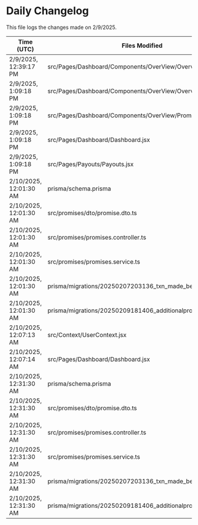 # Daily Changelog

This file logs the changes made on 2/9/2025.

| Time (UTC)             | Files Modified                    | Changes (Addition/Deletion) |
|------------------------|-----------------------------------|-----------------------------|
| 2/9/2025, 12:39:17 PM | src/Pages/Dashboard/Components/OverView/Overview.jsx | 140 Additions & 52 Deletions |
| 2/9/2025, 1:09:18 PM | src/Pages/Dashboard/Components/OverView/Overview.jsx | 233 Additions & 129 Deletions|
| 2/9/2025, 1:09:18 PM | src/Pages/Dashboard/Components/OverView/PromiseTable.jsx | 87 Additions & 54 Deletions|
| 2/9/2025, 1:09:18 PM | src/Pages/Dashboard/Dashboard.jsx | 2 Additions & 2 Deletions|
| 2/9/2025, 1:09:18 PM | src/Pages/Payouts/Payouts.jsx | 18 Additions & 4 Deletions|
| 2/10/2025, 12:01:30 AM | prisma/schema.prisma | 28 Additions & 34 Deletions|
| 2/10/2025, 12:01:30 AM | src/promises/dto/promise.dto.ts | 14 Additions & 1 Deletions|
| 2/10/2025, 12:01:30 AM | src/promises/promises.controller.ts | 8 Additions & 1 Deletions|
| 2/10/2025, 12:01:30 AM | src/promises/promises.service.ts | 55 Additions & 21 Deletions|
| 2/10/2025, 12:01:30 AM | prisma/migrations/20250207203136_txn_made_before_promise/ | 0 Additions & 0 Deletions|
| 2/10/2025, 12:01:30 AM | prisma/migrations/20250209181406_additionalpropertyinpromise/ | 0 Additions & 0 Deletions|
| 2/10/2025, 12:07:13 AM | src/Context/UserContext.jsx | 2 Additions & 2 Deletions|
| 2/10/2025, 12:07:14 AM | src/Pages/Dashboard/Dashboard.jsx | 7 Additions & 1 Deletions|
| 2/10/2025, 12:31:30 AM | prisma/schema.prisma | 28 Additions & 34 Deletions|
| 2/10/2025, 12:31:30 AM | src/promises/dto/promise.dto.ts | 14 Additions & 1 Deletions|
| 2/10/2025, 12:31:30 AM | src/promises/promises.controller.ts | 8 Additions & 1 Deletions|
| 2/10/2025, 12:31:30 AM | src/promises/promises.service.ts | 55 Additions & 21 Deletions|
| 2/10/2025, 12:31:30 AM | prisma/migrations/20250207203136_txn_made_before_promise/ | 0 Additions & 0 Deletions|
| 2/10/2025, 12:31:30 AM | prisma/migrations/20250209181406_additionalpropertyinpromise/ | 0 Additions & 0 Deletions|
